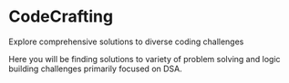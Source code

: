 # CodeCrafting
Explore comprehensive solutions to diverse coding challenges

Here you will be finding solutions to variety of problem solving and logic building challenges primarily focused on DSA.
